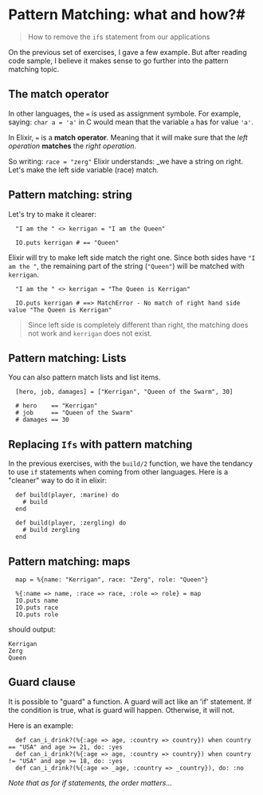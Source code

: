 # Pattern Matching: what and how?#

> How to remove the `if`s statement from our applications

On the previous set of exercises, I gave a few example.
But after reading code sample, I believe it makes sense to go further into the pattern matching topic.

## The match operator ##

In other languages, the `=` is used as assignment symbole.
For example, saying: `char a = 'a'` in C would mean that the variable `a` has for value `'a'`.

In Elixir, `=` is a **match operator**. Meaning that it will make sure that the _left operation_ **matches** the _right operation_.

So writing: `race = "zerg"` Elixir understands:
_we have a string on right. Let's make the left side variable (race) match.


## Pattern matching: string ##

Let's try to make it clearer:
```
  "I am the " <> kerrigan = "I am the Queen"

  IO.puts kerrigan # == "Queen"
```

Elixir will try to make left side match the right one. Since both sides have `"I am the "`, the remaining part of the string (`"Queen"`) will be matched with `kerrigan`.


```
  "I am the " <> kerrigan = "The Queen is Kerrigan"

  IO.puts kerrigan # ==> MatchError - No match of right hand side value "The Queen is Kerrigan"
```

> Since left side is completely different than right, the matching does not work and `kerrigan` does not exist.


## Pattern matching: Lists  ##

You can also pattern match lists and list items.
```
  [hero, job, damages] = ["Kerrigan", "Queen of the Swarm", 30]

  # hero    == "Kerrigan"
  # job     == "Queen of the Swarm"
  # damages == 30
```


## Replacing `Ifs` with pattern matching ##

In the previous exercises, with the `build/2` function, we have the tendancy to use `if` statements when coming from other languages.
Here is a "cleaner" way to do it in elixir:

```
  def build(player, :marine) do
    # build
  end

  def build(player, :zergling) do
    # build zergling
  end
```

## Pattern matching: maps ##

```
  map = %{name: "Kerrigan", race: "Zerg", role: "Queen"}

  %{:name => name, :race => race, :role => role} = map
  IO.puts name
  IO.puts race
  IO.puts role
```

should output:
```
Kerrigan
Zerg
Queen
```

## Guard clause ##

It is possible to "guard" a function.
A guard will act like an 'if' statement. If the condition is true, what is guard will happen. Otherwise, it will not.

Here is an example:
```
  def can_i_drink?(%{:age => age, :country => country}) when country == "USA" and age >= 21, do: :yes
  def can_i_drink?(%{:age => age, :country => country}) when country != "USA" and age >= 18, do: :yes
  def can_i_drink?(%{:age => _age, :country => _country}), do: :no
```

_Note that as for if statements, the order matters..._
